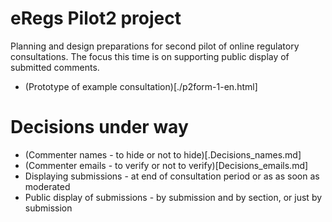 eRegs Pilot2 project
=====

Planning and design preparations for second pilot of online regulatory consultations. The focus this time is on supporting public display of submitted comments. 

* (Prototype of example consultation)[./p2form-1-en.html]

# Decisions under way

* (Commenter names - to hide or not to hide)[.Decisions_names.md]
* (Commenter emails - to verify or not to verify)[Decisions_emails.md]
* Displaying submissions - at end of consultation period or as as soon as moderated
* Public display of submissions - by submission and by section, or just by submission